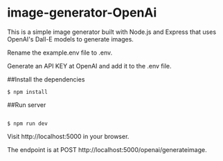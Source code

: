 # image-generator-OpenAi
This is a simple image generator built with Node.js and Express that uses OpenAI's Dall-E models to generate images.


Rename the example.env file to .env.

Generate an API KEY at OpenAI and add it to the .env file.

##Install the dependencies

```
$ npm install 
```


##Run server

```

$ npm run dev 
```

Visit http://localhost:5000 in your browser.

The endpoint is at POST http://localhost:5000/openai/generateimage.
